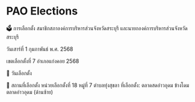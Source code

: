 # **PAO Elections** #
<p> </p>
🗳️ การเลือกตั้ง สมาชิกสภาองค์การบริหารส่วนจังหวัดสระบุรี และนายกองค์การบริหารส่วนจังหวัดสระบุรี
<p> </p>
วันเสาร์ที่ 1 กุมภาพันธ์ พ.ศ. 2568
<p> </p>
เขตเลือกตั้งที่ 7 อำเภอแก่งคอย 2568 

📅 วันเลือกตั้ง


📍 สถานที่เลือกตั้ง
หน่วยเลือกตั้งที่ 18
หมู่ที่ 7 ตำบลทุ่งสุขลา
ที่เลือกตั้ง: ตลาดสดอ่าวอุดม ข้างโดมตลาดอ่าวอุดม (ด้านซ้าย)

